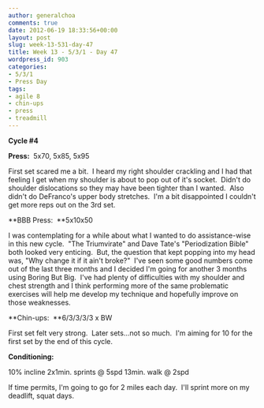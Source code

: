```yaml
---
author: generalchoa
comments: true
date: 2012-06-19 18:33:56+00:00
layout: post
slug: week-13-531-day-47
title: Week 13 - 5/3/1 - Day 47
wordpress_id: 903
categories:
- 5/3/1
- Press Day
tags:
- agile 8
- chin-ups
- press
- treadmill
---
```


**Cycle #4**

**Press:**  5x70, 5x85, 5x95

First set scared me a bit.  I heard my right shoulder crackling and I had that feeling I get when my shoulder is about to pop out of it's socket.  Didn't do shoulder dislocations so they may have been tighter than I wanted.  Also didn't do DeFranco's upper body stretches.  I'm a bit disappointed I couldn't get more reps out on the 3rd set.

**BBB Press:  **5x10x50

I was contemplating for a while about what I wanted to do assistance-wise in this new cycle.  "The Triumvirate" and Dave Tate's "Periodization Bible" both looked very enticing.  But, the question that kept popping into my head was, "Why change it if it ain't broke?"  I've seen some good numbers come out of the last three months and I decided I'm going for another 3 months using Boring But Big.  I've had plenty of difficulties with my shoulder and chest strength and I think performing more of the same problematic exercises will help me develop my technique and hopefully improve on those weaknesses.

**Chin-ups:  **6/3/3/3/3 x BW

First set felt very strong.  Later sets...not so much.  I'm aiming for 10 for the first set by the end of this cycle.

**Conditioning:**

10% incline
2x1min. sprints @ 5spd
13min. walk @ 2spd

If time permits, I'm going to go for 2 miles each day.  I'll sprint more on my deadlift, squat days.
